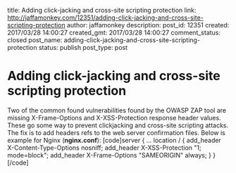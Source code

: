title: Adding click-jacking and cross-site scripting protection
link: http://jaffamonkey.com/12351/adding-click-jacking-and-cross-site-scripting-protection
author: jaffamonkey
description: 
post_id: 12351
created: 2017/03/28 14:00:27
created_gmt: 2017/03/28 14:00:27
comment_status: closed
post_name: adding-click-jacking-and-cross-site-scripting-protection
status: publish
post_type: post

# Adding click-jacking and cross-site scripting protection

Two of the common found vulnerabilities found by the OWASP ZAP tool are missing X-Frame-Options and X-XSS-Protection response header values. These go some way to prevent clickjacking and cross-site scripting attacks. The fix is to add headers refs to the web server confirmation files. Below is example for Nginx (**nginx.conf**): [code]server { ... location / { add_header X-Content-Type-Options nosniff; add_header X-XSS-Protection "1; mode=block"; add_header X-Frame-Options "SAMEORIGIN" always; } } [/code]